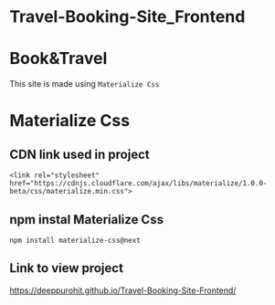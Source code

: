 # Travel-Booking-Site_Frontend
# Book&Travel
This site is made using `Materialize Css`

# Materialize Css
## CDN link used in project
```<link rel="stylesheet" href="https://cdnjs.cloudflare.com/ajax/libs/materialize/1.0.0-beta/css/materialize.min.css">```

## npm instal Materialize Css
```npm install materialize-css@next```

## Link to view project
https://deeppurohit.github.io/Travel-Booking-Site-Frontend/
